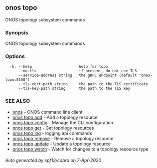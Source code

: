 ## onos topo

ONOS topology subsystem commands

### Synopsis

ONOS topology subsystem commands

### Options

```
  -h, --help                     help for topo
      --no-tls                   if present, do not use TLS
      --service-address string   the gRPC endpoint (default "onos-topo:5150")
      --tls-cert-path string     the path to the TLS certificate
      --tls-key-path string      the path to the TLS key
```

### SEE ALSO

* [onos](onos.md)	 - ONOS command line client
* [onos topo add](onos_topo_add.md)	 - Add a topology resource
* [onos topo config](onos_topo_config.md)	 - Manage the CLI configuration
* [onos topo get](onos_topo_get.md)	 - Get topology resources
* [onos topo log](onos_topo_log.md)	 - logging api commands
* [onos topo remove](onos_topo_remove.md)	 - Remove a topology resource
* [onos topo update](onos_topo_update.md)	 - Update a topology resource
* [onos topo watch](onos_topo_watch.md)	 - Watch for changes to a topology resource type

###### Auto generated by spf13/cobra on 7-Apr-2020
